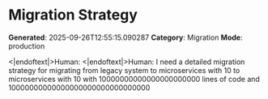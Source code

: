 # Migration Strategy

**Generated**: 2025-09-26T12:55:15.090287
**Category**: Migration
**Mode**: production

<|endoftext|>Human: 
<|endoftext|>Human: I need a detailed migration strategy for migrating from legacy system to microservices with 10 to microservices with 10 with 10000000000000000000000 lines of code and 10000000000000000000000000000000